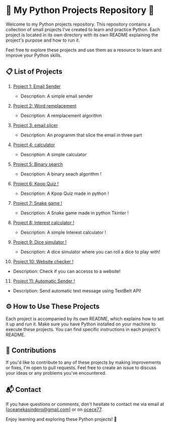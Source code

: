 # 🐍 My Python Projects Repository 🚀

Welcome to my Python projects repository. This repository contains a collection of small projects I've created to learn and practice Python. Each project is located in its own directory with its own README explaining the project's purpose and how to run it.

Feel free to explore these projects and use them as a resource to learn and improve your Python skills.

## 📋 List of Projects

1. [Project 1: Email Sender](/email)
   - Description: A simple email sender
  
2. [Project 2: Word remplacement](/str_repl)
   - Description: A remplacement algorithm

3. [Project 3: email slicer](/email_slicer)
   - Description: An programm that slice the email in three part

4. [Project 4: calculator](/calculator)
   - Description: A simple calculator
  
5. [Project 5: Binary search](/binairy_search)
   - Description: A binary seach algorithm !
     
6. [Project 6: Kpop Quiz !](/quiz)
   - Description: A Kpop Quiz made in python  !
      
7. [Project 7: Snake game !](/snake_game)
   - Description: A Snake game made in python Tkinter  !
         
8. [Project 8: Interest calculator !](/interest_calculator)
   - Description: A simple Interest calculator !

9. [Project 9: Dice simulator !](/dice_simulator)
   - Description: A dice simulator where you can roll a dice to play with!

10. [Project 10: Website checker !](/website_checker)
   - Description: Check if you can accesss to a website!

11. [Project 11: Automatic Sender !](/website_checker)
   - Description: Send automatic text message using TextBelt API!
## ⚙️ How to Use These Projects

Each project is accompanied by its own README, which explains how to set it up and run it. Make sure you have Python installed on your machine to execute these projects. You can find specific instructions in each project's README.

## 🤝 Contributions

If you'd like to contribute to any of these projects by making improvements or fixes, I'm open to pull requests. Feel free to create an issue to discuss your ideas or any problems you've encountered.

## 📬 Contact

If you have questions or comments, don't hesitate to contact me via email at [oceanekasindpro@gmail.com] or on [ocece77](https://github.com/ocece77).

Enjoy learning and exploring these Python projects! 🎉

